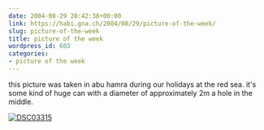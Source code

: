 ```yaml
---
date: 2004-08-29 20:42:38+00:00
link: https://habi.gna.ch/2004/08/29/picture-of-the-week/
slug: picture-of-the-week
title: picture of the week
wordpress_id: 603
categories:
- picture of the week
---
```


this picture was taken in abu hamra during our holidays at the red sea.
it's some kind of huge can with a diameter of approximately 2m a hole in the middle.

[![DSC03315](https://habi.gna.ch/blog/images/DSC03315-tm.jpg)](https://habi.gna.ch/blog/images/DSC03315.JPG)
